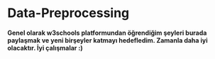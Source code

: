 # Data-Preprocessing

<strong>Genel olarak w3schools platformundan öğrendiğim şeyleri burada paylaşmak ve yeni birşeyler katmayı hedefledim. Zamanla daha iyi olacaktır.
İyi çalışmalar :) </strong>
